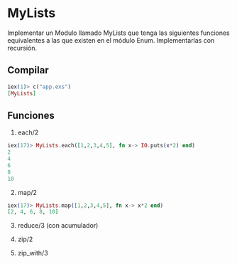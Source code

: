 # MyLists

Implementar un Modulo llamado MyLists que tenga las siguientes funciones equivalentes a las que existen en el módulo Enum. Implementarlas con recursión.

## Compilar
```elixir
iex(1)> c("app.exs")
[MyLists]
```
## Funciones

1. each/2
```elixir
iex(17)> MyLists.each([1,2,3,4,5], fn x-> IO.puts(x*2) end)
2
4
6
8
10
 ```

2. map/2
```elixir
iex(17)> MyLists.map([1,2,3,4,5], fn x-> x*2 end)
[2, 4, 6, 8, 10]
 ```
3. reduce/3 (con acumulador)

4. zip/2 

5. zip_with/3






